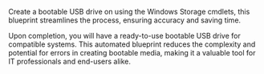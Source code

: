 Create a bootable USB drive on using the Windows Storage cmdlets, 
this blueprint streamlines the process, ensuring accuracy and saving time.

Upon completion, you will have a ready-to-use bootable USB drive for 
compatible systems. This automated blueprint reduces the complexity and 
potential for errors in creating bootable media, making it a valuable 
tool for IT professionals and end-users alike.